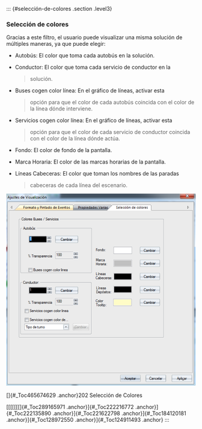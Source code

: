 ::: {#selección-de-colores .section .level3}
### Selección de colores

Gracias a este filtro, el usuario puede visualizar una misma solución de
múltiples maneras, ya que puede elegir:

-   Autobús: El color que toma cada autobús en la solución.

-   Conductor: El color que toma cada servicio de conductor en la
    > solución.

-   Buses cogen color línea: En el gráfico de líneas, activar esta
    > opción para que el color de cada autobús coincida con el color de
    > la línea dónde interviene.

-   Servicios cogen color línea: En el gráfico de líneas, activar esta
    > opción para que el color de cada servicio de conductor coincida
    > con el color de la línea dónde actúa.

-   Fondo: El color de fondo de la pantalla.

-   Marca Horaria: El color de las marcas horarias de la pantalla.

-   Líneas Cabeceras: El color que toman los nombres de las paradas
    > cabeceras de cada línea del escenario.

![](../media/file300.png)

[]{#_Toc465674629 .anchor}202 Selección de Colores

[[[[[[[]{#_Toc289165971 .anchor}]{#_Toc222216772
.anchor}]{#_Toc222135890 .anchor}]{#_Toc221622798
.anchor}]{#_Toc184120181 .anchor}]{#_Toc128972550
.anchor}]{#_Toc124911493 .anchor}
:::
